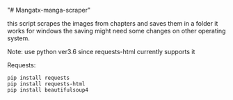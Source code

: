 "# Mangatx-manga-scraper" 

this script scrapes the images from chapters and saves them in a folder
it works for windows the saving might need some changes on other operating system.

Note: use python ver3.6 since requests-html currently supports it  


Requests:

    pip install requests
    pip install requests-html
    pip install beautifulsoup4
